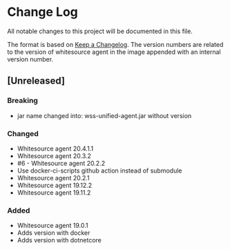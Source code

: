 # Change Log
All notable changes to this project will be documented in this file.

The format is based on [Keep a Changelog](http://keepachangelog.com/).
The version numbers are related to the version of whitesource agent in the image appended with an internal version number.

## [Unreleased]

### Breaking
- jar name changed into: wss-unified-agent.jar without version

### Changed
- Whitesource agent 20.4.1.1
- Whitesource agent 20.3.2
- #6 - Whitesource agent 20.2.2 
- Use docker-ci-scripts github action instead of submodule
- Whitesource agent 20.2.1 
- Whitesource agent 19.12.2 
- Whitesource agent 19.11.2 

### Added
- Whitesource agent 19.0.1
- Adds version with docker 
- Adds version with dotnetcore
